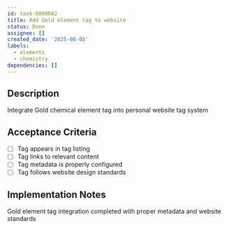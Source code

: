 ```yaml
---
id: task-0000082
title: Add Gold element tag to website
status: Done
assignee: []
created_date: '2025-08-05'
labels:
  - elements
  - chemistry
dependencies: []
---
```


## Description

Integrate Gold chemical element tag into personal website tag system

## Acceptance Criteria

- [ ] Tag appears in tag listing
- [ ] Tag links to relevant content
- [ ] Tag metadata is properly configured
- [ ] Tag follows website design standards

## Implementation Notes

Gold element tag integration completed with proper metadata and website standards
